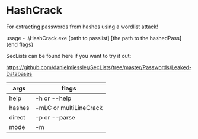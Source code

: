 # HashCrack
For extracting passwords from hashes using a wordlist attack!


usage - .\HashCrack.exe [path to passlist] [the path to the hashedPass] {end flags}


SecLists can be found here if you want to try it out:

https://github.com/danielmiessler/SecLists/tree/master/Passwords/Leaked-Databases



|         args           |          flags           |
|------------------------|--------------------------|
|         help           |       -h or --help       |
|         hashes         |  -mLC or multiLineCrack  |
|         direct         |       -p or --parse      |
|          mode          |           -m             |

